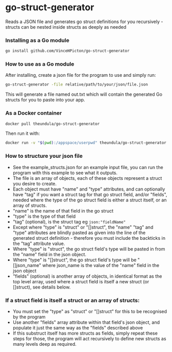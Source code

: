 # go-struct-generator
Reads a JSON file and generates go struct definitions for you recursively - structs can be nested inside structs as deeply as needed

### Installing as a Go module
```bash
go install github.com/VinceHPicton/go-struct-generator
```

### How to use as a Go module
After installing, create a json file for the program to use and simply run:

```bash
go-struct-generator -file relative/path/to/your/json/file.json
```

This will generate a file named out.txt which will contain the generated Go structs for you to paste into your app.

### As a Docker container
```bash
docker pull theundula/go-struct-generator
```

Then run it with:

```bash
docker run -v "$(pwd):/appspace/userpwd" theundula/go-struct-generator path/to/your/structs.json
```

### How to structure your json file
- See the example_structs.json for an example input file, you can run the program with this example to see what it outputs.
- The file is an array of objects, each of these objects represent a struct you desire to create. 
- Each object must have "name" and "type" attributes, and can optionally have "tag" if you want a struct tag for that go struct field, and/or "fields", needed where the type of the go struct field is either a struct itself, or an array of structs.
- "name" is the name of that field in the go struct
- "type" is the type of that field
- "tag" (optional), is the struct tag eg `json:"fieldName"`
- Except where "type" is "struct" or "[]struct", the "name" "tag" and "type" attributes are blindly pasted as given into the line of the generated struct definition - therefore you must include the backticks in the "tag" attribute value.
- Where "type" is "struct", the go struct field's type will be pasted in from the "name" field in the json object.
- Where "type" is "[]struct", the go struct field's type will be "[]json_name" where json_name is the value of the "name" field in the json object
- "fields" (optional) is another array of objects, in identical format as the top level array, used where a struct field is itself a new struct (or []struct), see details below.

### If a struct field is itself a struct or an array of structs:
- You must set the "type" as "struct" or "[]struct" for this to be recognised by the program
- Use another "fields" array attribute within that field's json object, and populate it just the same way as the "fields" described above
- If this substruct itself has more structs as fields, simply repeat these steps for those, the program will act recursively to define new structs as many levels deep as required.
